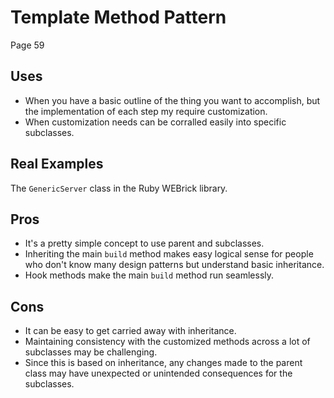 # Template Method Pattern
Page 59

## Uses
- When you have a basic outline of the thing you want to accomplish, but the implementation of each step my require customization.
- When customization needs can be corralled easily into specific subclasses.

## Real Examples
The `GenericServer` class in the Ruby WEBrick library.

## Pros
- It's a pretty simple concept to use parent and subclasses.
- Inheriting the main `build` method makes easy logical sense for people who don't know many design patterns but understand basic inheritance.
- Hook methods make the main `build` method run seamlessly.

## Cons
- It can be easy to get carried away with inheritance.
- Maintaining consistency with the customized methods across a lot of subclasses may be challenging.
- Since this is based on inheritance, any changes made to the parent class may have unexpected or unintended consequences for the subclasses.
